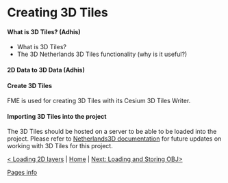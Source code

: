 # Creating 3D Tiles

#### What is 3D Tiles? (Adhis)
 - What is 3D Tiles?
 - The 3D Netherlands 3D Tiles functionality (why is it useful?)

 
#### 2D Data to 3D Data (Adhis)
#### Create 3D Tiles
FME is used for creating 3D Tiles with its Cesium 3D Tiles Writer.

#### Importing 3D Tiles into the project
The 3D Tiles should be hosted on a server to be able to be loaded into the project. 
Please refer to [Netherlands3D documentation](https://netherlands3d.eu/docs/developers/introduction/) for future updates on working with 3D Tiles for this project.


[< Loading 2D layers](./loading-2D-layers.md) | [Home](./index.md) | [Next: Loading and Storing OBJ>](./loading-obj.md)

[Pages info](./pages/example/pages.md)